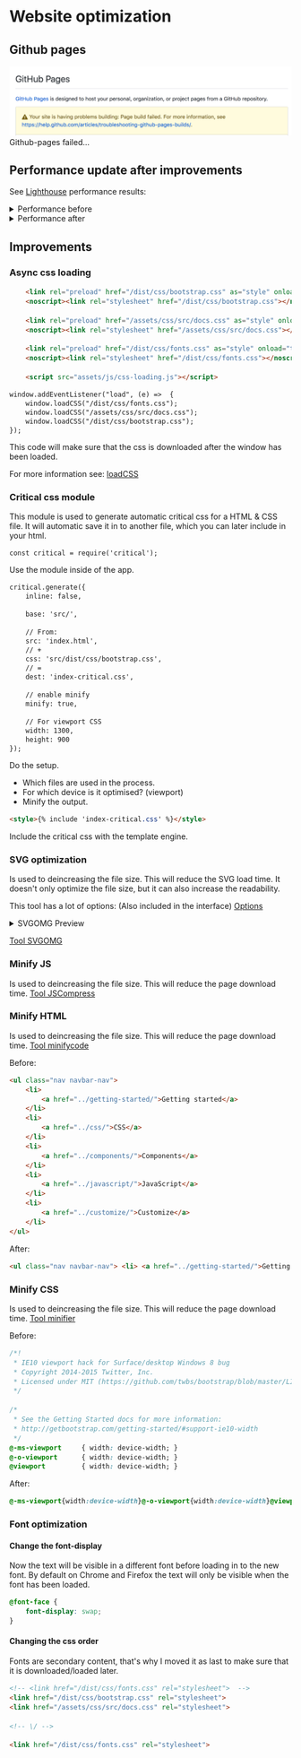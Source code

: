 
# Website optimization

## Github pages
![Github-pages failure](readme-content/github-pages.png)
Github-pages failed...

## Performance update after improvements

See [Lighthouse](https://developers.google.com/web/tools/lighthouse/) performance results:

<details>
    <summary>Performance before</summary>
    <img src="https://raw.githubusercontent.com/IIYAMA12/performance-matters/master/readme-content/performanceBefore.png" alt="Performance before">
</details>

<details>
    <summary>Performance after</summary>
    <img src="https://raw.githubusercontent.com/IIYAMA12/performance-matters/master/readme-content/readme-content/performanceAfter.png" alt="Performance after">
</details>

## Improvements

### Async css loading


```HTML
    <link rel="preload" href="/dist/css/bootstrap.css" as="style" onload="this.onload=null;this.rel='stylesheet'">
    <noscript><link rel="stylesheet" href="/dist/css/bootstrap.css"></noscript>
    
    <link rel="preload" href="/assets/css/src/docs.css" as="style" onload="this.onload=null;this.rel='stylesheet'">
    <noscript><link rel="stylesheet" href="/assets/css/src/docs.css"></noscript>

    <link rel="preload" href="/dist/css/fonts.css" as="style" onload="this.onload=null;this.rel='stylesheet'">
    <noscript><link rel="stylesheet" href="/dist/css/fonts.css"></noscript>

    <script src="assets/js/css-loading.js"></script>
```

```JS
window.addEventListener("load", (e) =>  {
    window.loadCSS("/dist/css/fonts.css");
    window.loadCSS("/assets/css/src/docs.css");
    window.loadCSS("/dist/css/bootstrap.css");
});
```

This code will make sure that the css is downloaded after the window has been loaded.

For more information see: [loadCSS](https://github.com/filamentgroup/loadCSS)



### Critical css module
This module is used to generate automatic critical css for a HTML & CSS file. It will automatic save it in to another file, which you can later include in your html.


```JS
const critical = require('critical');
```
Use the module inside of the app.

```JS
critical.generate({
    inline: false,
   
    base: 'src/',

    // From:
    src: 'index.html',
    // +
    css: 'src/dist/css/bootstrap.css',
    // =
    dest: 'index-critical.css',

    // enable minify
    minify: true,

    // For viewport CSS
    width: 1300,
    height: 900
});
```
Do the setup.
* Which files are used in the process.
* For which device is it optimised? (viewport)
* Minify the output.

```HTML
<style>{% include 'index-critical.css' %}</style>
```
Include the critical css with the template engine.

### SVG optimization
Is used to deincreasing the file size. This will reduce the SVG load time.
It doesn't only optimize the file size, but it can also increase the readability. 

This tool has a lot of options: (Also included in the interface)
[Options](https://github.com/svg/svgo#what-it-can-do)

<details>
    <summary>SVGOMG Preview</summary>
    <img src="https://raw.githubusercontent.com/IIYAMA12/performance-matters/master/readme-content/SVGOMG.png" alt="svg omg interface">
</details>

[Tool SVGOMG](https://jakearchibald.github.io/svgomg/)

### Minify JS
Is used to deincreasing the file size. This will reduce the page download time.
[Tool JSCompress](https://jscompress.com/)

### Minify HTML
Is used to deincreasing the file size. This will reduce the page download time.
[Tool minifycode](http://minifycode.com/html-minifier/)

Before:
```HTML
<ul class="nav navbar-nav">
    <li>
        <a href="../getting-started/">Getting started</a>
    </li>
    <li>
        <a href="../css/">CSS</a>
    </li>
    <li>
        <a href="../components/">Components</a>
    </li>
    <li>
        <a href="../javascript/">JavaScript</a>
    </li>
    <li>
        <a href="../customize/">Customize</a>
    </li>
</ul>
```

After:
```HTML
<ul class="nav navbar-nav"> <li> <a href="../getting-started/">Getting started</a> </li> <li> <a href="../css/">CSS</a> </li> <li> <a href="../components/">Components</a> </li> <li> <a href="../javascript/">JavaScript</a> </li> <li> <a href="../customize/">Customize</a> </li> </ul>
```

### Minify CSS
Is used to deincreasing the file size. This will reduce the page download time.
[Tool minifier](https://www.minifier.org/)

Before:
```CSS
/*!
 * IE10 viewport hack for Surface/desktop Windows 8 bug
 * Copyright 2014-2015 Twitter, Inc.
 * Licensed under MIT (https://github.com/twbs/bootstrap/blob/master/LICENSE)
 */

/*
 * See the Getting Started docs for more information:
 * http://getbootstrap.com/getting-started/#support-ie10-width
 */
@-ms-viewport     { width: device-width; }
@-o-viewport      { width: device-width; }
@viewport         { width: device-width; }
```

After:
```CSS
@-ms-viewport{width:device-width}@-o-viewport{width:device-width}@viewport{width:device-width}
```

### Font optimization

#### Change the font-display

Now the text will be visible in a different font before loading in to the new font. By default on Chrome and Firefox the text will only be visible when the font has been loaded.

```CSS
@font-face {
    font-display: swap;
}
```

#### Changing the css order
Fonts are secondary content, that's why I moved it as last to make sure that it is downloaded/loaded later.

```HTML
<!-- <link href="/dist/css/fonts.css" rel="stylesheet">  -->
<link href="/dist/css/bootstrap.css" rel="stylesheet">
<link href="/assets/css/src/docs.css" rel="stylesheet">

<!-- \/ -->

<link href="/dist/css/fonts.css" rel="stylesheet">
```






